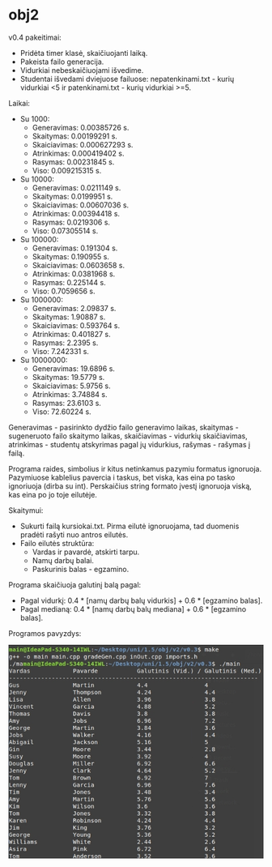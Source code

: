 # obj2

v0.4 pakeitimai:
- Pridėta timer klasė, skaičiuojanti laiką.
- Pakeista failo generacija.
- Vidurkiai nebeskaičiuojami išvedime.
- Studentai išvedami dviejuose failuose: nepatenkinami.txt - kurių vidurkiai <5 ir patenkinami.txt - kurių vidurkiai >=5.

Laikai:
- Su 1000:
  - Generavimas:  0.00385726 s.
  - Skaitymas:    0.00199291 s.
  - Skaiciavimas: 0.000627293 s.
  - Atrinkimas:   0.000419402 s.
  - Rasymas:      0.00231845 s.
  - Viso:         0.009215315 s.
- Su 10000:
  - Generavimas:  0.0211149 s.
  - Skaitymas:    0.0199951 s.
  - Skaiciavimas: 0.00607036 s.
  - Atrinkimas:   0.00394418 s.
  - Rasymas:      0.0219306 s.
  - Viso:         0.07305514 s.
- Su 100000:
  - Generavimas:  0.191304 s.
  - Skaitymas:    0.190955 s.
  - Skaiciavimas: 0.0603658 s.
  - Atrinkimas:   0.0381968 s.
  - Rasymas:      0.225144 s.
  - Viso:         0.7059656 s.
- Su 1000000:
  - Generavimas:  2.09837 s.
  - Skaitymas:    1.90887 s.
  - Skaiciavimas: 0.593764 s.
  - Atrinkimas:   0.401827 s.
  - Rasymas:      2.2395 s.
  - Viso:         7.242331 s.
- Su 10000000:
  - Generavimas:  19.6896 s.
  - Skaitymas:    19.5779 s.
  - Skaiciavimas: 5.9756 s.
  - Atrinkimas:   3.74884 s.
  - Rasymas:      23.6103 s.
  - Viso:         72.60224 s.
  
Generavimas - pasirinkto dydžio failo generavimo laikas, skaitymas - sugeneruoto failo skaitymo laikas, skaičiavimas - vidurkių skaičiavimas, atrinkimas - studentų atskyrimas pagal jų vidurkius, rašymas - rašymas į failą.


Programa raides, simbolius ir kitus netinkamus pazymiu formatus ignoruoja.
Pazymiuose kablelius pavercia i taskus, bet viska, kas eina po tasko ignoriuoja (dirba su int).
Perskaičius string formato įvestį ignoruoja viską, kas eina po jo toje eilutėje.

Skaitymui:
- Sukurti failą kursiokai.txt. Pirma eilutė ignoruojama, tad duomenis pradėti rašyti nuo antros eilutės.
- Failo eilutės struktūra:
  - Vardas ir pavardė, atskirti tarpu.
  - Namų darbų balai.
  - Paskurinis balas - egzamino.

Programa skaičiuoja galutinį balą pagal:
- Pagal vidurkį: 0.4 * [namų darbų balų vidurkis] + 0.6 * [egzamino balas].
- Pagal medianą: 0.4 * [namų darbų balų mediana] + 0.6 * [egzamino balas].

Programos pavyzdys:

![Programos pavyzdys](https://github.com/benas761/obj2/blob/master/v0.3%20ex)
